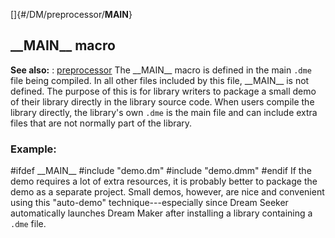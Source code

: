 []{#/DM/preprocessor/__MAIN__}
## \_\_MAIN\_\_ macro
**See also:**
:   [preprocessor](#/DM/preprocessor)
The \_\_MAIN\_\_ macro is defined in the main `.dme` file being
compiled. In all other files included by this file, \_\_MAIN\_\_ is not
defined.
The purpose of this is for library writers to package a small demo of
their library directly in the library source code. When users compile
the library directly, the library\'s own `.dme` is the main file and can
include extra files that are not normally part of the library.
### Example:
#ifdef \_\_MAIN\_\_ #include \"demo.dm\" #include \"demo.dmm\" #endif
If the demo requires a lot of extra resources, it is probably better to
package the demo as a separate project. Small demos, however, are nice
and convenient using this \"auto-demo\" technique---especially since
Dream Seeker automatically launches Dream Maker after installing a
library containing a `.dme` file.